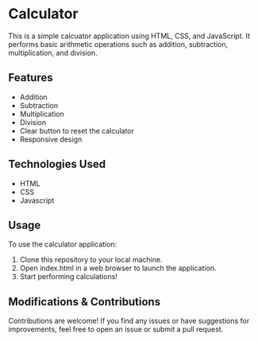 # Calculator

This is a simple calcuator application using HTML, CSS, and JavaScript.  It performs basic arithmetic operations such as addition, subtraction, multiplication, and division.

## Features

- Addition
- Subtraction
- Multiplication
- Division
- Clear button to reset the calculator
- Responsive design

## Technologies Used

- HTML
- CSS
- Javascript

## Usage

To use the calculator application:

1. Clone this repository to your local machine.
2. Open index.html in a web browser to launch the application.
3. Start performing calculations!

## Modifications & Contributions

Contributions are welcome!  If you find any issues or have suggestions for improvements, feel free to open an issue or submit a pull request.

